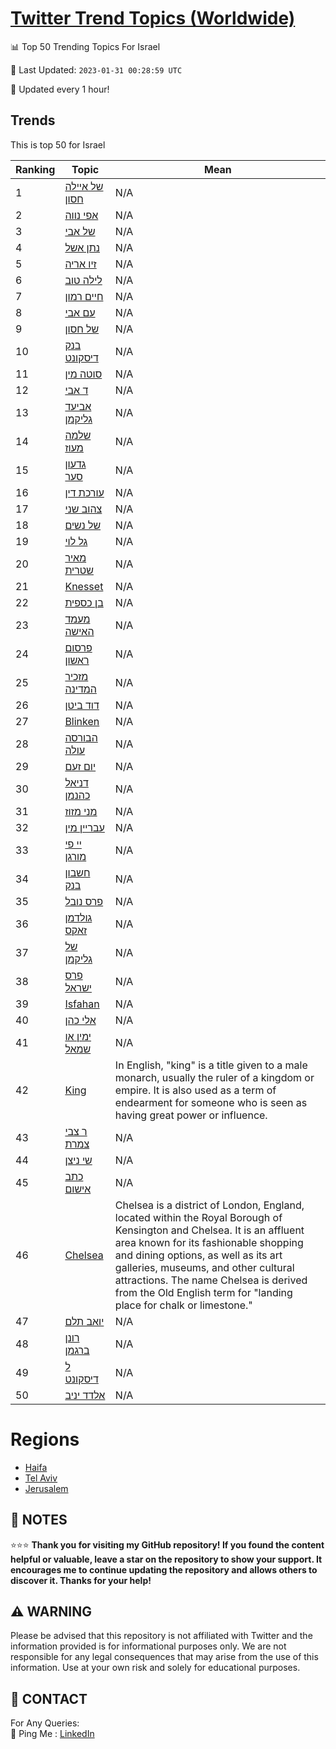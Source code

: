 [Twitter Trend Topics (Worldwide)](https://github.com/ErcinDedeoglu/Twitter-Trend-Topics)
==========


📊 Top 50 Trending Topics For Israel

📆 Last Updated: `2023-01-31 00:28:59 UTC`

🔧 Updated every 1 hour!


## Trends

This is top 50 for Israel

| Ranking | Topic | Mean |
| ------- | ------------ | ------------ |
| 1 | [של איילה חסון](http://twitter.com/search?q=%d7%a9%d7%9c+%d7%90%d7%99%d7%99%d7%9c%d7%94+%d7%97%d7%a1%d7%95%d7%9f) | N/A |
| 2 | [אפי נווה](http://twitter.com/search?q=%d7%90%d7%a4%d7%99+%d7%a0%d7%95%d7%95%d7%94) | N/A |
| 3 | [של אבי](http://twitter.com/search?q=%d7%a9%d7%9c+%d7%90%d7%91%d7%99) | N/A |
| 4 | [נתן אשל](http://twitter.com/search?q=%d7%a0%d7%aa%d7%9f+%d7%90%d7%a9%d7%9c) | N/A |
| 5 | [זיו אריה](http://twitter.com/search?q=%d7%96%d7%99%d7%95+%d7%90%d7%a8%d7%99%d7%94) | N/A |
| 6 | [לילה טוב](http://twitter.com/search?q=%d7%9c%d7%99%d7%9c%d7%94+%d7%98%d7%95%d7%91) | N/A |
| 7 | [חיים רמון](http://twitter.com/search?q=%d7%97%d7%99%d7%99%d7%9d+%d7%a8%d7%9e%d7%95%d7%9f) | N/A |
| 8 | [עם אבי](http://twitter.com/search?q=%d7%a2%d7%9d+%d7%90%d7%91%d7%99) | N/A |
| 9 | [של חסון](http://twitter.com/search?q=%d7%a9%d7%9c+%d7%97%d7%a1%d7%95%d7%9f) | N/A |
| 10 | [בנק דיסקונט](http://twitter.com/search?q=%d7%91%d7%a0%d7%a7+%d7%93%d7%99%d7%a1%d7%a7%d7%95%d7%a0%d7%98) | N/A |
| 11 | [סוטה מין](http://twitter.com/search?q=%d7%a1%d7%95%d7%98%d7%94+%d7%9e%d7%99%d7%9f) | N/A |
| 12 | [ד אבי](http://twitter.com/search?q=%d7%93+%d7%90%d7%91%d7%99) | N/A |
| 13 | [אביעד גליקמן](http://twitter.com/search?q=%d7%90%d7%91%d7%99%d7%a2%d7%93+%d7%92%d7%9c%d7%99%d7%a7%d7%9e%d7%9f) | N/A |
| 14 | [שלמה מעוז](http://twitter.com/search?q=%d7%a9%d7%9c%d7%9e%d7%94+%d7%9e%d7%a2%d7%95%d7%96) | N/A |
| 15 | [גדעון סער](http://twitter.com/search?q=%d7%92%d7%93%d7%a2%d7%95%d7%9f+%d7%a1%d7%a2%d7%a8) | N/A |
| 16 | [עורכת דין](http://twitter.com/search?q=%d7%a2%d7%95%d7%a8%d7%9b%d7%aa+%d7%93%d7%99%d7%9f) | N/A |
| 17 | [צהוב שני](http://twitter.com/search?q=%d7%a6%d7%94%d7%95%d7%91+%d7%a9%d7%a0%d7%99) | N/A |
| 18 | [של נשים](http://twitter.com/search?q=%d7%a9%d7%9c+%d7%a0%d7%a9%d7%99%d7%9d) | N/A |
| 19 | [גל לוי](http://twitter.com/search?q=%d7%92%d7%9c+%d7%9c%d7%95%d7%99) | N/A |
| 20 | [מאיר שטרית](http://twitter.com/search?q=%d7%9e%d7%90%d7%99%d7%a8+%d7%a9%d7%98%d7%a8%d7%99%d7%aa) | N/A |
| 21 | [Knesset](http://twitter.com/search?q=Knesset) | N/A |
| 22 | [בן כספית](http://twitter.com/search?q=%d7%91%d7%9f+%d7%9b%d7%a1%d7%a4%d7%99%d7%aa) | N/A |
| 23 | [מעמד האישה](http://twitter.com/search?q=%d7%9e%d7%a2%d7%9e%d7%93+%d7%94%d7%90%d7%99%d7%a9%d7%94) | N/A |
| 24 | [פרסום ראשון](http://twitter.com/search?q=%d7%a4%d7%a8%d7%a1%d7%95%d7%9d+%d7%a8%d7%90%d7%a9%d7%95%d7%9f) | N/A |
| 25 | [מזכיר המדינה](http://twitter.com/search?q=%d7%9e%d7%96%d7%9b%d7%99%d7%a8+%d7%94%d7%9e%d7%93%d7%99%d7%a0%d7%94) | N/A |
| 26 | [דוד ביטן](http://twitter.com/search?q=%d7%93%d7%95%d7%93+%d7%91%d7%99%d7%98%d7%9f) | N/A |
| 27 | [Blinken](http://twitter.com/search?q=Blinken) | N/A |
| 28 | [הבורסה עולה](http://twitter.com/search?q=%d7%94%d7%91%d7%95%d7%a8%d7%a1%d7%94+%d7%a2%d7%95%d7%9c%d7%94) | N/A |
| 29 | [יום זעם](http://twitter.com/search?q=%d7%99%d7%95%d7%9d+%d7%96%d7%a2%d7%9d) | N/A |
| 30 | [דניאל כהנמן](http://twitter.com/search?q=%d7%93%d7%a0%d7%99%d7%90%d7%9c+%d7%9b%d7%94%d7%a0%d7%9e%d7%9f) | N/A |
| 31 | [מני מזוז](http://twitter.com/search?q=%d7%9e%d7%a0%d7%99+%d7%9e%d7%96%d7%95%d7%96) | N/A |
| 32 | [עבריין מין](http://twitter.com/search?q=%d7%a2%d7%91%d7%a8%d7%99%d7%99%d7%9f+%d7%9e%d7%99%d7%9f) | N/A |
| 33 | [יי פי מורגן](http://twitter.com/search?q=%d7%99%d7%99+%d7%a4%d7%99+%d7%9e%d7%95%d7%a8%d7%92%d7%9f) | N/A |
| 34 | [חשבון בנק](http://twitter.com/search?q=%d7%97%d7%a9%d7%91%d7%95%d7%9f+%d7%91%d7%a0%d7%a7) | N/A |
| 35 | [פרס נובל](http://twitter.com/search?q=%d7%a4%d7%a8%d7%a1+%d7%a0%d7%95%d7%91%d7%9c) | N/A |
| 36 | [גולדמן זאקס](http://twitter.com/search?q=%d7%92%d7%95%d7%9c%d7%93%d7%9e%d7%9f+%d7%96%d7%90%d7%a7%d7%a1) | N/A |
| 37 | [של גליקמן](http://twitter.com/search?q=%d7%a9%d7%9c+%d7%92%d7%9c%d7%99%d7%a7%d7%9e%d7%9f) | N/A |
| 38 | [פרס ישראל](http://twitter.com/search?q=%d7%a4%d7%a8%d7%a1+%d7%99%d7%a9%d7%a8%d7%90%d7%9c) | N/A |
| 39 | [Isfahan](http://twitter.com/search?q=Isfahan) | N/A |
| 40 | [אלי כהן](http://twitter.com/search?q=%d7%90%d7%9c%d7%99+%d7%9b%d7%94%d7%9f) | N/A |
| 41 | [ימין או שמאל](http://twitter.com/search?q=%d7%99%d7%9e%d7%99%d7%9f+%d7%90%d7%95+%d7%a9%d7%9e%d7%90%d7%9c) | N/A |
| 42 | [King](http://twitter.com/search?q=King) | In English, "king" is a title given to a male monarch, usually the ruler of a kingdom or empire. It is also used as a term of endearment for someone who is seen as having great power or influence. |
| 43 | [ר צבי צמרת](http://twitter.com/search?q=%d7%a8+%d7%a6%d7%91%d7%99+%d7%a6%d7%9e%d7%a8%d7%aa) | N/A |
| 44 | [שי ניצן](http://twitter.com/search?q=%d7%a9%d7%99+%d7%a0%d7%99%d7%a6%d7%9f) | N/A |
| 45 | [כתב אישום](http://twitter.com/search?q=%d7%9b%d7%aa%d7%91+%d7%90%d7%99%d7%a9%d7%95%d7%9d) | N/A |
| 46 | [Chelsea](http://twitter.com/search?q=Chelsea) | Chelsea is a district of London, England, located within the Royal Borough of Kensington and Chelsea. It is an affluent area known for its fashionable shopping and dining options, as well as its art galleries, museums, and other cultural attractions. The name Chelsea is derived from the Old English term for "landing place for chalk or limestone." |
| 47 | [יואב תלם](http://twitter.com/search?q=%d7%99%d7%95%d7%90%d7%91+%d7%aa%d7%9c%d7%9d) | N/A |
| 48 | [רונן ברגמן](http://twitter.com/search?q=%d7%a8%d7%95%d7%a0%d7%9f+%d7%91%d7%a8%d7%92%d7%9e%d7%9f) | N/A |
| 49 | [ל דיסקונט](http://twitter.com/search?q=%d7%9c+%d7%93%d7%99%d7%a1%d7%a7%d7%95%d7%a0%d7%98) | N/A |
| 50 | [אלדד יניב](http://twitter.com/search?q=%d7%90%d7%9c%d7%93%d7%93+%d7%99%d7%a0%d7%99%d7%91) | N/A |



# Regions

* [Haifa](</Israel/Haifa.md>)
* [Tel Aviv](</Israel/Tel Aviv.md>)
* [Jerusalem](</Israel/Jerusalem.md>)



## 📝 NOTES

⭐⭐⭐ **Thank you for visiting my GitHub repository! If you found the content helpful or valuable, leave a star on the repository to show your support. It encourages me to continue updating the repository and allows others to discover it. Thanks for your help!**


## ⚠️ WARNING

Please be advised that this repository is not affiliated with Twitter and the information provided is for informational purposes only. We are not responsible for any legal consequences that may arise from the use of this information. Use at your own risk and solely for educational purposes.


## 📨 CONTACT

 For Any Queries:  
            🏓 Ping Me : [LinkedIn](https://www.linkedin.com/in/ercindedeoglu/)
